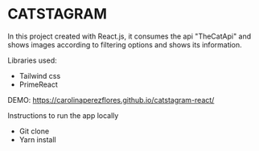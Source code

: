 # CATSTAGRAM


In this project created with React.js, it consumes the api "TheCatApi" and shows images according to filtering options and shows its information.

Libraries used:
- Tailwind css
- PrimeReact

DEMO:
https://carolinaperezflores.github.io/catstagram-react/

Instructions to run the app locally

- Git clone
- Yarn install
